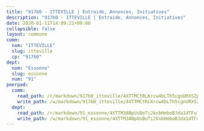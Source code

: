```yaml
---
title: "91760 - ITTEVILLE | Entraide, Annonces, Initiatives"
description: "91760 - ITTEVILLE | Entraide, Annonces, Initiatives"
date: 2020-01-11T14:09:21+09:00
collapsible: false
layout: commune
comm:
  nom: "ITTEVILLE"
  slug: itteville
  cp: "91760"
dept:
  nom: "Essonne"
  slug: essonne
  num: "91"
peerpad:
  comm:
    read_path: /r/markdown/91760_itteville/4XTTMCtRLKrcw4bLTh5cgnURXSZpA4nR3i546vTKdFvvnXRsg
    write_path: /w/markdown/91760_itteville/4XTTMCtRLKrcw4bLTh5cgnURXSZpA4nR3i546vTKdFvvnXRsg-K3TgTuDwxAA69NPxYvzZALZkKDLnLzXtKmTSYsehywAwuJbsXg62qgDpbmyk8saQJNvGtCgqbp6LU5nh8fJ5sdFRKpgSV6YYTrcN1L3KNXJv28v71fxeVcRTTN71Cxk9AsdqsozA
  dept:
    read_path: /r/markdown/91_essonne/4XTTM3ANpUsBoTi2knbHmboBJda1dTFu7ky8ZK9dB2RyMMfWF
    write_path: /w/markdown/91_essonne/4XTTM3ANpUsBoTi2knbHmboBJda1dTFu7ky8ZK9dB2RyMMfWF-K3TgUyWqeJSocSvH4aaj1ao8GVHVL7XNdUYQ4QUUeH9BAdnr24zoBJ2C3FCPvjfnNG6dyrzadtyfizxGKpMjZFU9wDjSpA4g6VtDcxL8iEmbLsyV9TFoF7XzgcRopbNZHgpYvcW3
---
```


